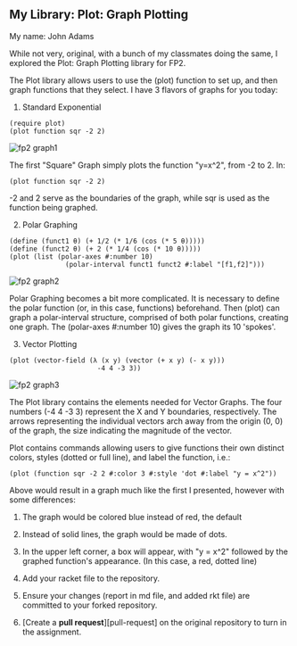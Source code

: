 ## My Library: Plot: Graph Plotting
My name: John Adams

While not very, original, with a bunch of my classmates doing the same, I explored the Plot: Graph Plotting library for FP2.

The Plot library allows users to use the (plot) function to set up, and then graph functions that they select.
I have 3 flavors of graphs for you today:

1) Standard Exponential
```
(require plot)
(plot function sqr -2 2)
```
![fp2 graph1](https://cloud.githubusercontent.com/assets/17749976/14003940/e5cdf20e-f12c-11e5-8102-c4d797562108.jpg)

The first "Square" Graph simply plots the function "y=x^2", from -2 to 2.
In:
```
(plot function sqr -2 2)
```
-2 and 2 serve as the boundaries of the graph, while sqr is used as the function being graphed.

2) Polar Graphing
```
(define (funct1 θ) (+ 1/2 (* 1/6 (cos (* 5 θ)))))
(define (funct2 θ) (+ 2 (* 1/4 (cos (* 10 θ)))))
(plot (list (polar-axes #:number 10)
              (polar-interval funct1 funct2 #:label "[f1,f2]")))
```
![fp2 graph2](https://cloud.githubusercontent.com/assets/17749976/14004036/9d42252c-f12d-11e5-819d-7373565567d2.jpg)

Polar Graphing becomes a bit more complicated. It is necessary to define the polar function (or, in this case, functions)
beforehand. Then (plot) can graph a polar-interval structure, comprised of both polar functions, creating one graph.
The (polar-axes #:number 10) gives the graph its 10 'spokes'.

3) Vector Plotting
```
(plot (vector-field (λ (x y) (vector (+ x y) (- x y)))
                      -4 4 -3 3))
```
![fp2 graph3](https://cloud.githubusercontent.com/assets/17749976/14004090/11cf4a8c-f12e-11e5-80b9-1b1a776f519d.jpg)

The Plot library contains the elements needed for Vector Graphs. The four numbers (-4 4 -3 3) represent the X and Y boundaries,
respectively. The arrows representing the individual vectors arch away from the origin (0, 0) of the graph, the size indicating
the magnitude of the vector.


Plot contains commands allowing users to give functions their own distinct colors, styles (dotted or full line), and label the function, i.e.:
```
(plot (function sqr -2 2 #:color 3 #:style 'dot #:label "y = x^2"))
```
Above would result in a graph much like the first I presented, however with some differences:
1. The graph would be colored blue instead of red, the default
2. Instead of solid lines, the graph would be made of dots.
3. In the upper left corner, a box will appear, with "y = x^2" followed by the graphed function's appearance.
  (In this case, a red, dotted line)


1. Add your racket file to the repository. 
1. Ensure your changes (report in md file, and added rkt file) are committed to your forked repository.
1. [Create a **pull request**][pull-request] on the original repository to turn in the assignment.

